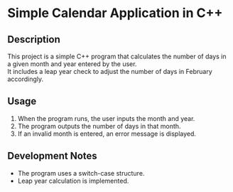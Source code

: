 # Simple Calendar Application in C++

## Description
This project is a simple C++ program that calculates the number of days in a given month and year entered by the user.  
It includes a leap year check to adjust the number of days in February accordingly.

## Usage
1. When the program runs, the user inputs the month and year.  
2. The program outputs the number of days in that month.  
3. If an invalid month is entered, an error message is displayed.

## Development Notes
- The program uses a switch-case structure.  
- Leap year calculation is implemented.

  
